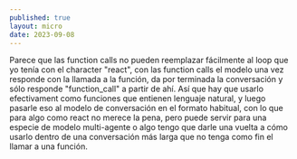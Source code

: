 ```yaml
---
published: true
layout: micro
date: 2023-09-08
---
```


Parece que las function calls no pueden reemplazar fácilmente al loop que yo tenía con el
character "react", con las function calls el modelo una vez responde con la llamada a la 
función, da por terminada la conversación y sólo responde "function_call" a partir de ahí.
Así que hay que usarlo efectivament como funciones que entienen lenguaje natural, y luego
pasarle eso al modelo de conversación en el formato habitual, con lo que para algo como
react no merece la pena, pero puede servir para una especie de modelo multi-agente o algo
tengo que darle una vuelta a cómo usarlo dentro de una conversación más larga que no 
tenga como fin el llamar a una función.
